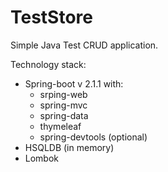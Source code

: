# TestStore
Simple Java Test CRUD application.

Technology stack:
 * Spring-boot v 2.1.1 with:
   * srping-web
   * spring-mvc
   * spring-data
   * thymeleaf
   * spring-devtools (optional)
 * HSQLDB (in memory)
 * Lombok
